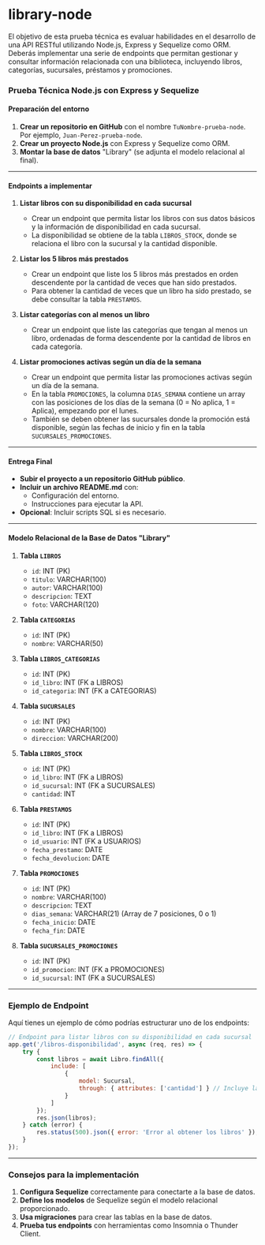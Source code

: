 # library-node
El objetivo de esta prueba técnica es evaluar habilidades en el desarrollo de una API RESTful utilizando Node.js, Express y Sequelize como ORM. Deberás implementar una serie de endpoints que permitan gestionar y consultar información relacionada con una biblioteca, incluyendo libros, categorías, sucursales, préstamos y promociones.

### **Prueba Técnica Node.js con Express y Sequelize**

#### **Preparación del entorno**

1. **Crear un repositorio en GitHub** con el nombre `TuNombre-prueba-node`. Por ejemplo, `Juan-Perez-prueba-node`.
2. **Crear un proyecto Node.js** con Express y Sequelize como ORM.
3. **Montar la base de datos** "Library" (se adjunta el modelo relacional al final).

---

#### **Endpoints a implementar**

1. **Listar libros con su disponibilidad en cada sucursal**  
   - Crear un endpoint que permita listar los libros con sus datos básicos y la información de disponibilidad en cada sucursal.
   - La disponibilidad se obtiene de la tabla `LIBROS_STOCK`, donde se relaciona el libro con la sucursal y la cantidad disponible.

2. **Listar los 5 libros más prestados**  
   - Crear un endpoint que liste los 5 libros más prestados en orden descendente por la cantidad de veces que han sido prestados.
   - Para obtener la cantidad de veces que un libro ha sido prestado, se debe consultar la tabla `PRESTAMOS`.

3. **Listar categorías con al menos un libro**  
   - Crear un endpoint que liste las categorías que tengan al menos un libro, ordenadas de forma descendente por la cantidad de libros en cada categoría.

4. **Listar promociones activas según un día de la semana**  
   - Crear un endpoint que permita listar las promociones activas según un día de la semana.
   - En la tabla `PROMOCIONES`, la columna `DIAS_SEMANA` contiene un array con las posiciones de los días de la semana (0 = No aplica, 1 = Aplica), empezando por el lunes.
   - También se deben obtener las sucursales donde la promoción está disponible, según las fechas de inicio y fin en la tabla `SUCURSALES_PROMOCIONES`.

---

#### **Entrega Final**

- **Subir el proyecto a un repositorio GitHub público**.
- **Incluir un archivo README.md** con:
  - Configuración del entorno.
  - Instrucciones para ejecutar la API.
- **Opcional**: Incluir scripts SQL si es necesario.

---

#### **Modelo Relacional de la Base de Datos "Library"**

1. **Tabla `LIBROS`**
   - `id`: INT (PK)
   - `titulo`: VARCHAR(100)
   - `autor`: VARCHAR(100)
   - `descripcion`: TEXT
   - `foto`: VARCHAR(120)

2. **Tabla `CATEGORIAS`**
   - `id`: INT (PK)
   - `nombre`: VARCHAR(50)

3. **Tabla `LIBROS_CATEGORIAS`**
   - `id`: INT (PK)
   - `id_libro`: INT (FK a LIBROS)
   - `id_categoria`: INT (FK a CATEGORIAS)

4. **Tabla `SUCURSALES`**
   - `id`: INT (PK)
   - `nombre`: VARCHAR(100)
   - `direccion`: VARCHAR(200)

5. **Tabla `LIBROS_STOCK`**
   - `id`: INT (PK)
   - `id_libro`: INT (FK a LIBROS)
   - `id_sucursal`: INT (FK a SUCURSALES)
   - `cantidad`: INT

6. **Tabla `PRESTAMOS`**
   - `id`: INT (PK)
   - `id_libro`: INT (FK a LIBROS)
   - `id_usuario`: INT (FK a USUARIOS)
   - `fecha_prestamo`: DATE
   - `fecha_devolucion`: DATE

7. **Tabla `PROMOCIONES`**
   - `id`: INT (PK)
   - `nombre`: VARCHAR(100)
   - `descripcion`: TEXT
   - `dias_semana`: VARCHAR(21) (Array de 7 posiciones, 0 o 1)
   - `fecha_inicio`: DATE
   - `fecha_fin`: DATE

8. **Tabla `SUCURSALES_PROMOCIONES`**
   - `id`: INT (PK)
   - `id_promocion`: INT (FK a PROMOCIONES)
   - `id_sucursal`: INT (FK a SUCURSALES)

---

### **Ejemplo de Endpoint**

Aquí tienes un ejemplo de cómo podrías estructurar uno de los endpoints:

```javascript
// Endpoint para listar libros con su disponibilidad en cada sucursal
app.get('/libros-disponibilidad', async (req, res) => {
    try {
        const libros = await Libro.findAll({
            include: [
                {
                    model: Sucursal,
                    through: { attributes: ['cantidad'] } // Incluye la cantidad disponible en cada sucursal
                }
            ]
        });
        res.json(libros);
    } catch (error) {
        res.status(500).json({ error: 'Error al obtener los libros' });
    }
});
```

---

### **Consejos para la implementación**

1. **Configura Sequelize** correctamente para conectarte a la base de datos.
2. **Define los modelos** de Sequelize según el modelo relacional proporcionado.
3. **Usa migraciones** para crear las tablas en la base de datos.
4. **Prueba tus endpoints** con herramientas como Insomnia o Thunder Client.
